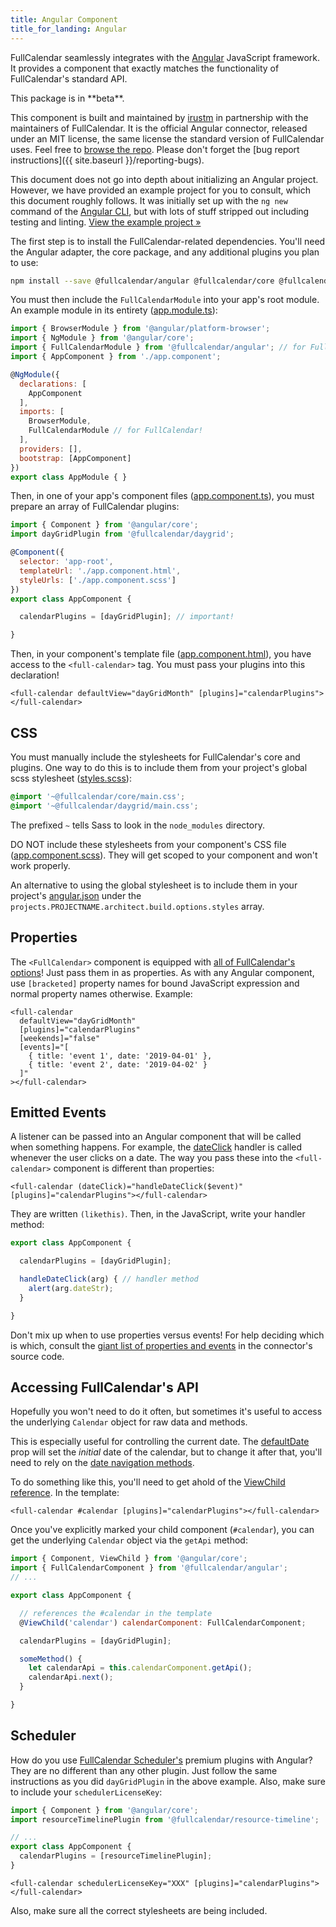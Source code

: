 ```yaml
---
title: Angular Component
title_for_landing: Angular
---
```


FullCalendar seamlessly integrates with the [Angular] JavaScript framework. It provides a component that exactly matches the functionality of FullCalendar's standard API.

<div class='spec' markdown='1' style='font-family:inherit'>
This package is in **beta**.
</div>

This component is built and maintained by [irustm](https://github.com/irustm) in partnership with the maintainers of FullCalendar. It is the official Angular connector, released under an MIT license, the same license the standard version of FullCalendar uses. Feel free to [browse the repo](https://github.com/fullcalendar/fullcalendar-angular). Please don't forget the [bug report instructions]({{ site.baseurl }}/reporting-bugs).

This document does not go into depth about initializing an Angular project. However, we have provided an example project for you to consult, which this document roughly follows. It was initially set up with the `ng new` command of the [Angular CLI], but with lots of stuff stripped out including testing and linting. [View the example project &raquo;][example project]

The first step is to install the FullCalendar-related dependencies. You'll need the Angular adapter, the core package, and any additional plugins you plan to use:

```bash
npm install --save @fullcalendar/angular @fullcalendar/core @fullcalendar/daygrid
```

You must then include the `FullCalendarModule` into your app's root module. An example module in its entirety ([app.module.ts]):

```js
import { BrowserModule } from '@angular/platform-browser';
import { NgModule } from '@angular/core';
import { FullCalendarModule } from '@fullcalendar/angular'; // for FullCalendar!
import { AppComponent } from './app.component';

@NgModule({
  declarations: [
    AppComponent
  ],
  imports: [
    BrowserModule,
    FullCalendarModule // for FullCalendar!
  ],
  providers: [],
  bootstrap: [AppComponent]
})
export class AppModule { }
```

Then, in one of your app's component files ([app.component.ts]), you must prepare an array of FullCalendar plugins:

```js
import { Component } from '@angular/core';
import dayGridPlugin from '@fullcalendar/daygrid';

@Component({
  selector: 'app-root',
  templateUrl: './app.component.html',
  styleUrls: ['./app.component.scss']
})
export class AppComponent {

  calendarPlugins = [dayGridPlugin]; // important!

}
```

Then, in your component's template file ([app.component.html]), you have access to the `<full-calendar>` tag. You must pass your plugins into this declaration!

```
<full-calendar defaultView="dayGridMonth" [plugins]="calendarPlugins"></full-calendar>
```


## CSS

You must manually include the stylesheets for FullCalendar's core and plugins. One way to do this is to include them from your project's global scss stylesheet ([styles.scss]):

```scss
@import '~@fullcalendar/core/main.css';
@import '~@fullcalendar/daygrid/main.css';
```

The prefixed `~` tells Sass to look in the `node_modules` directory.

DO NOT include these stylesheets from your component's CSS file ([app.component.scss]). They will get scoped to your component and won't work properly.

An alternative to using the global stylesheet is to include them in your project's [angular.json] under the `projects.PROJECTNAME.architect.build.options.styles` array.


## Properties

The `<FullCalendar>` component is equipped with [all of FullCalendar's options][docs toc]! Just pass them in as properties. As with any Angular component, use `[bracketed]` property names for bound JavaScript expression and normal property names otherwise. Example:

```
<full-calendar
  defaultView="dayGridMonth"
  [plugins]="calendarPlugins"
  [weekends]="false"
  [events]="[
    { title: 'event 1', date: '2019-04-01' },
    { title: 'event 2', date: '2019-04-02' }
  ]"
></full-calendar>
```


## Emitted Events

A listener can be passed into an Angular component that will be called when something happens. For example, the [dateClick](dateClick) handler is called whenever the user clicks on a date. The way you pass these into the `<full-calendar>` component is different than properties:

```
<full-calendar (dateClick)="handleDateClick($event)" [plugins]="calendarPlugins"></full-calendar>
```

They are written `(likethis)`. Then, in the JavaScript, write your handler method:

```js
export class AppComponent {

  calendarPlugins = [dayGridPlugin];

  handleDateClick(arg) { // handler method
    alert(arg.dateStr);
  }

}
```

Don't mix up when to use properties versus events! For help deciding which is which, consult the [giant list of properties and events][component options] in the connector's source code.


## Accessing FullCalendar's API

Hopefully you won't need to do it often, but sometimes it's useful to access the underlying `Calendar` object for raw data and methods.

This is especially useful for controlling the current date. The [defaultDate](defaultDate) prop will set the *initial* date of the calendar, but to change it after that, you'll need to rely on the [date navigation methods](date-navigation).

To do something like this, you'll need to get ahold of the [ViewChild reference][ViewChild]. In the template:

```
<full-calendar #calendar [plugins]="calendarPlugins"></full-calendar>
```

Once you've explicitly marked your child component (`#calendar`), you can get the underlying `Calendar` object via the `getApi` method:

```js
import { Component, ViewChild } from '@angular/core';
import { FullCalendarComponent } from '@fullcalendar/angular';
// ...

export class AppComponent {

  // references the #calendar in the template
  @ViewChild('calendar') calendarComponent: FullCalendarComponent;

  calendarPlugins = [dayGridPlugin];

  someMethod() {
    let calendarApi = this.calendarComponent.getApi();
    calendarApi.next();
  }

}
```


## Scheduler

How do you use [FullCalendar Scheduler's](scheduler) premium plugins with Angular? They are no different than any other plugin. Just follow the same instructions as you did `dayGridPlugin` in the above example. Also, make sure to include your `schedulerLicenseKey`:

```js
import { Component } from '@angular/core';
import resourceTimelinePlugin from '@fullcalendar/resource-timeline';

// ...
export class AppComponent {
  calendarPlugins = [resourceTimelinePlugin];
}
```

```
<full-calendar schedulerLicenseKey="XXX" [plugins]="calendarPlugins"></full-calendar>
```

Also, make sure all the correct stylesheets are being included.


[Angular]: https://angular.io/
[Angular CLI]: https://cli.angular.io/
[example project]: https://github.com/fullcalendar/fullcalendar-example-projects/blob/master/angular
[app.module.ts]: https://github.com/fullcalendar/fullcalendar-example-projects/blob/master/angular/src/app/app.module.ts
[app.component.ts]: https://github.com/fullcalendar/fullcalendar-example-projects/blob/master/angular/src/app/app.component.ts
[app.component.scss]: https://github.com/fullcalendar/fullcalendar-example-projects/blob/master/angular/src/app/app.component.scss
[app.component.html]: https://github.com/fullcalendar/fullcalendar-example-projects/blob/master/angular/src/app/app.component.html
[styles.scss]: https://github.com/fullcalendar/fullcalendar-example-projects/blob/master/angular/src/styles.scss
[angular.json]: https://github.com/fullcalendar/fullcalendar-example-projects/blob/master/angular/angular.json
[docs toc]: https://fullcalendar.io/docs#toc
[component options]: https://github.com/fullcalendar/fullcalendar-angular/blob/master/projects/fullcalendar/src/lib/fullcalendar-options.ts
[ViewChild]: https://angular.io/api/core/ViewChild
